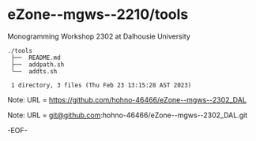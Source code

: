 # eZone--mgws--2210/tools

Monogramming Workshop 2302 at Dalhousie University

    ./tools
     ├──  README.md
     ├──  addpath.sh
     └──  addts.sh
     
     1 directory, 3 files (Thu Feb 23 13:15:28 AST 2023)

Note: URL = https://github.com/hohno-46466/eZone--mgws--2302_DAL

Note: URL = git@github.com:hohno-46466/eZone--mgws--2302_DAL.git

-EOF-
